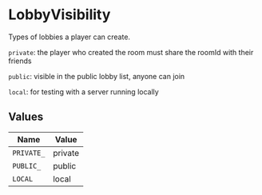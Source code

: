# LobbyVisibility

Types of lobbies a player can create.

`private`: the player who created the room must share the roomId with their friends

`public`: visible in the public lobby list, anyone can join

`local`: for testing with a server running locally


## Values

| Name       | Value      |
| ---------- | ---------- |
| `PRIVATE_` | private    |
| `PUBLIC_`  | public     |
| `LOCAL`    | local      |